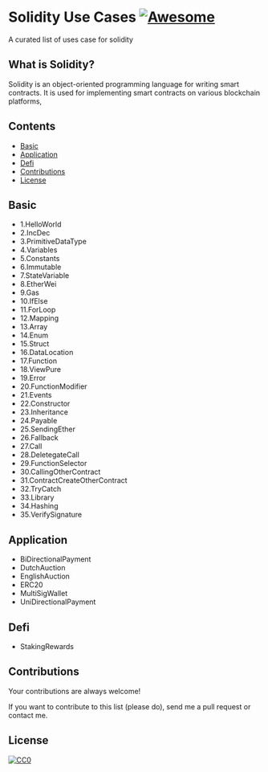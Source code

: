 # Solidity Use Cases [![Awesome](https://cdn.rawgit.com/sindresorhus/awesome/d7305f38d29fed78fa85652e3a63e154dd8e8829/media/badge.svg)](hhttps://github.com/anhnt4288/solidity-use-cases)

A curated list of uses case for solidity

## What is Solidity?

Solidity is an object-oriented programming language for writing smart contracts. It is used for implementing smart contracts on various blockchain platforms,

## Contents

  - [Basic](#basic)
  - [Application](#application)
  - [Defi](#defi)
  - [Contributions](#contribution)
  - [License](#license)

<a name="basic"/>

## Basic

- 1.HelloWorld  
- 2.IncDec  
- 3.PrimitiveDataType  
- 4.Variables  
- 5.Constants  
- 6.Immutable  
- 7.StateVariable  
- 8.EtherWei  
- 9.Gas  
- 10.IfElse  
- 11.ForLoop  
- 12.Mapping  
- 13.Array  
- 14.Enum  
- 15.Struct  
- 16.DataLocation  
- 17.Function  
- 18.ViewPure  
- 19.Error  
- 20.FunctionModifier  
- 21.Events  
- 22.Constructor  
- 23.Inheritance  
- 24.Payable  
- 25.SendingEther  
- 26.Fallback  
- 27.Call  
- 28.DeletegateCall  
- 29.FunctionSelector  
- 30.CallingOtherContract  
- 31.ContractCreateOtherContract  
- 32.TryCatch  
- 33.Library  
- 34.Hashing  
- 35.VerifySignature  

<a name="application" />

## Application

- BiDirectionalPayment  
- DutchAuction  
- EnglishAuction  
- ERC20  
- MultiSigWallet  
- UniDirectionalPayment  

<a name="defi" />

## Defi

- StakingRewards

<a name="contribution" />

## Contributions

Your contributions are always welcome!

If you want to contribute to this list (please do), send me a pull request or contact me.

<a name="license" />

## License

[![CC0](https://mirrors.creativecommons.org/presskit/buttons/88x31/svg/cc-zero.svg)](https://creativecommons.org/publicdomain/zero/1.0/)